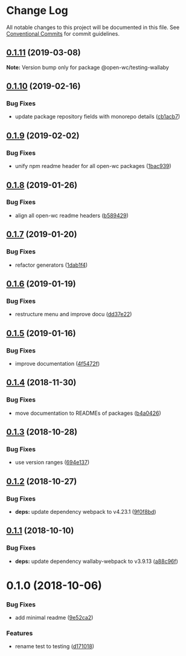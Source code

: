 # Change Log

All notable changes to this project will be documented in this file.
See [Conventional Commits](https://conventionalcommits.org) for commit guidelines.

## [0.1.11](https://github.com/open-wc/open-wc/compare/@open-wc/testing-wallaby@0.1.10...@open-wc/testing-wallaby@0.1.11) (2019-03-08)

**Note:** Version bump only for package @open-wc/testing-wallaby





## [0.1.10](https://github.com/open-wc/open-wc/compare/@open-wc/testing-wallaby@0.1.9...@open-wc/testing-wallaby@0.1.10) (2019-02-16)


### Bug Fixes

* update package repository fields with monorepo details ([cb1acb7](https://github.com/open-wc/open-wc/commit/cb1acb7))





## [0.1.9](https://github.com/open-wc/open-wc/tree/master/packages/testing-wallaby/compare/@open-wc/testing-wallaby@0.1.8...@open-wc/testing-wallaby@0.1.9) (2019-02-02)


### Bug Fixes

* unify npm readme header for all open-wc packages ([1bac939](https://github.com/open-wc/open-wc/tree/master/packages/testing-wallaby/commit/1bac939))





## [0.1.8](https://github.com/open-wc/open-wc/tree/master/packages/testing-wallaby/compare/@open-wc/testing-wallaby@0.1.7...@open-wc/testing-wallaby@0.1.8) (2019-01-26)


### Bug Fixes

* align all open-wc readme headers ([b589429](https://github.com/open-wc/open-wc/tree/master/packages/testing-wallaby/commit/b589429))





## [0.1.7](https://github.com/open-wc/open-wc/tree/master/packages/testing-wallaby/compare/@open-wc/testing-wallaby@0.1.6...@open-wc/testing-wallaby@0.1.7) (2019-01-20)


### Bug Fixes

* refactor generators ([1dab1f4](https://github.com/open-wc/open-wc/tree/master/packages/testing-wallaby/commit/1dab1f4))





## [0.1.6](https://github.com/open-wc/open-wc/tree/master/packages/testing-wallaby/compare/@open-wc/testing-wallaby@0.1.5...@open-wc/testing-wallaby@0.1.6) (2019-01-19)


### Bug Fixes

* restructure menu and improve docu ([dd37e22](https://github.com/open-wc/open-wc/tree/master/packages/testing-wallaby/commit/dd37e22))





## [0.1.5](https://github.com/open-wc/open-wc/tree/master/packages/testing-wallaby/compare/@open-wc/testing-wallaby@0.1.4...@open-wc/testing-wallaby@0.1.5) (2019-01-16)


### Bug Fixes

* improve documentation ([4f5472f](https://github.com/open-wc/open-wc/tree/master/packages/testing-wallaby/commit/4f5472f))





## [0.1.4](https://github.com/open-wc/open-wc/tree/master/packages/testing-wallaby/compare/@open-wc/testing-wallaby@0.1.3...@open-wc/testing-wallaby@0.1.4) (2018-11-30)


### Bug Fixes

* move documentation to READMEs of packages ([b4a0426](https://github.com/open-wc/open-wc/tree/master/packages/testing-wallaby/commit/b4a0426))





## [0.1.3](https://github.com/open-wc/open-wc/tree/master/packages/testing-wallaby/compare/@open-wc/testing-wallaby@0.1.2...@open-wc/testing-wallaby@0.1.3) (2018-10-28)


### Bug Fixes

* use version ranges ([694e137](https://github.com/open-wc/open-wc/tree/master/packages/testing-wallaby/commit/694e137))





## [0.1.2](https://github.com/open-wc/open-wc/tree/master/packages/testing-wallaby/compare/@open-wc/testing-wallaby@0.1.1...@open-wc/testing-wallaby@0.1.2) (2018-10-27)


### Bug Fixes

* **deps:** update dependency webpack to v4.23.1 ([9f0f8bd](https://github.com/open-wc/open-wc/tree/master/packages/testing-wallaby/commit/9f0f8bd))





## [0.1.1](https://github.com/open-wc/open-wc/tree/master/packages/testing-wallaby/compare/@open-wc/testing-wallaby@0.1.0...@open-wc/testing-wallaby@0.1.1) (2018-10-10)


### Bug Fixes

* **deps:** update dependency wallaby-webpack to v3.9.13 ([a88c96f](https://github.com/open-wc/open-wc/tree/master/packages/testing-wallaby/commit/a88c96f))





# 0.1.0 (2018-10-06)


### Bug Fixes

* add minimal readme ([9e52ca2](https://github.com/open-wc/open-wc/tree/master/packages/testing-wallaby/commit/9e52ca2))


### Features

* rename test to testing ([d171018](https://github.com/open-wc/open-wc/tree/master/packages/testing-wallaby/commit/d171018))

